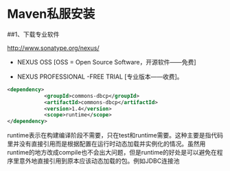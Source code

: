 # Maven私服安装



##1、下载专业软件

http://www.sonatype.org/nexus/

* NEXUS OSS [OSS = Open Source Software，开源软件——免费]

* NEXUS PROFESSIONAL -FREE TRIAL [专业版本——收费]。





```xml
<dependency>
			<groupId>commons-dbcp</groupId>
			<artifactId>commons-dbcp</artifactId>
			<version>1.4</version>
			<scope>runtime</scope>
</dependency>
```

runtime表示在构建编译阶段不需要，只在test和runtime需要。这种主要是指代码里并没有直接引用而是根据配置在运行时动态加载并实例化的情况。虽然用runtime的地方改成compile也不会出大问题，但是runtime的好处是可以避免在程序里意外地直接引用到原本应该动态加载的包。例如JDBC连接池

